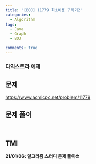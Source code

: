 ```yaml
---
title: '[BOJ] 11779 최소비용 구하기2'
categories:
  - Algorithm
tags:
  - Java
  - Graph
  - BOJ

comments: true 
---
```

### 다익스트라 예제

## 문제
<a href = "https://www.acmicpc.net/problem/11779"> https://www.acmicpc.net/problem/11779 </a>
<br/>

## 문제 풀이
<script src="https://gist.github.com/kyeahen/69c0b890776041328594e86f83ede286.js"></script>
<br/>

## TMI

**21/01/06: 알고리즘 스터디 문제 풀이🤓**
